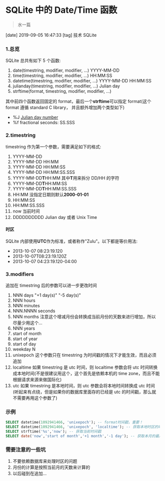 # SQLite 中的 Date/Time 函数

> 水一篇

[date] 2019-09-05 16:47:33
[tag] 技术 SQLite

### 1.总览

SQLite 总共有如下 5 个函数:

1. date(timestring, modifier, modifier, ...) YYYY-MM-DD
2. time(timestring, modifier, modifier, ...) HH:MM:SS
3. datetime(timestring, modifier, modifier, ...) YYYY-MM-DD HH:MM:SS
4. julianday(timestring, modifier, modifier, ...) Julian day
5. strftime(format, timestring, modifier, modifier, ...)

其中前四个函数返回固定的 format，最后一个**strftime**可以指定 format(这个 format 遵循 standard C library， 并且额外增加两个类型如下)

- %J [Julian day number](http://en.wikipedia.org/wiki/Julian_day)
- %f fractional seconds: SS.SSS

### 2.timestring

timestring 作为第一个参数，需要满足如下的格式:

1. YYYY-MM-DD
2. YYYY-MM-DD HH:MM
3. YYYY-MM-DD HH:MM:SS
4. YYYY-MM-DD HH:MM:SS.SSS
5. YYYY-MM-DD**T**HH:MM 其中**T**用来拆分 DD/HH 的字符
6. YYYY-MM-DD**T**HH:MM:SS
7. YYYY-MM-DD**T**HH:MM:SS.SSS
8. HH:MM 没指定日期则默认**2000-01-01**
9. HH:MM:SS
10. HH:MM:SS.SSS
11. now 当前时间
12. DDDDDDDDDD Julian day 或者 Unix Time

#### 时区

SQLite 内部使用**UTC**作为标准，或者称作"Zulu"。以下都是等价用法:

- 2013-10-07 08:23:19.120
- 2013-10-07T08:23:19.120Z
- 2013-10-07 04:23:19.120-04:00

### 3.modifiers

追加在 timestring 后的参数可以进一步更改时间

1. NNN days "+1 day(s)" "-5 day(s)"
2. NNN hours
3. NNN minutes
4. NNN.NNNN seconds
5. NNN months 注意这个增减月份会转换成当前月份的天数来进行增加，所以尽量少用这个...
6. NNN years
7. start of month
8. start of year
9. start of day
10. weekday N
11. unixepoch 这个参数只在 timestring 为时间戳的情况下才能生效，而且必须追加
12. localtime 如果 timestring 是 utc 时间，则 localtime 参数会将 utc 时间转换成本地时间(不是很建议用这个，这个首先是依赖本机的 time zone，而且不能根据请求来源来做国际化)
13. utc 如果 timestring 是本地时间，则 utc 参数会将本地时间转换成 utc 时间(听起来有点绕，但是如果你的数据库里面存的已经是 utc 的时间戳，那么就不需要再用这个参数了)

### 示例

```sql
SELECT datetime(1092941466, 'unixepoch'); -- format时间戳，重要！
SELECT datetime(1092941466, 'unixepoch', 'localtime'); -- 获取本地时区的时间
SELECT strftime('%s','now'); -- 获取当前时间戳
SELECT date('now','start of month','+1 month','-1 day'); -- 获取本月的最后一天
```

### 需要注意的一些坑

1. 不要依赖数据库来处理时区的问题
2. 月份的计算是按照当前月的天数来计算的
3. 以后碰到在追加...
